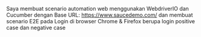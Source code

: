 Saya membuat scenario automation web menggunakan WebdriverIO dan Cucumber dengan Base URL: https://www.saucedemo.com/ 
dan membuat scenario E2E pada Login di browser Chrome & Firefox berupa login positive case dan negative case
